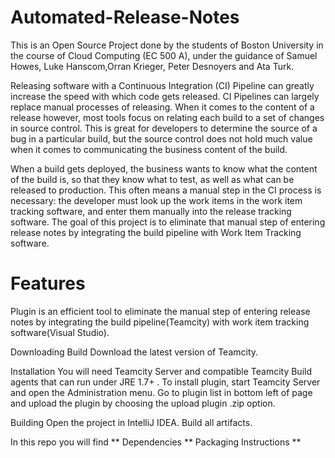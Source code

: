 # Automated-Release-Notes

This is an Open Source Project done by the students of Boston University in the course of Cloud Computing (EC 500 A), 
under the guidance of Samuel Howes, Luke Hanscom,Orran Krieger, Peter Desnoyers and Ata Turk.

Releasing software with a Continuous Integration (CI) Pipeline can greatly increase the speed with which code gets released.
CI Pipelines can largely replace manual processes of releasing. 
When it comes to the content of a release however, most tools focus on relating each build to a set of changes in source control. 
This is great for developers to determine the source of a bug in a particular build,
but the source control does not hold much value when it comes to communicating the business content of the build.

When a build gets deployed, the business wants to know what the content of the build is, so that they know what to test, as well as what can be released to production.
This often means a manual step in the CI process is necessary: the developer must look up the work items in the work item tracking software, and enter them manually into the release tracking software.
The goal of this project is to eliminate that manual step of entering release notes by integrating the build pipeline 
with Work Item Tracking software.

# Features
Plugin is an efficient tool to eliminate the manual step of entering release notes by integrating the build pipeline(Teamcity) with work item tracking software(Visual Studio).

Downloading Build
Download the latest version of Teamcity.

Installation
You will need Teamcity Server and compatible Teamcity Build agents that can run under JRE 1.7+ .
To install plugin, start Teamcity Server and open the Administration menu. Go to plugin list in bottom left of page and upload the plugin by choosing the upload plugin .zip option. 

Building
Open the project in IntelliJ IDEA.
Build all artifacts.

In this repo you will find
**
Dependencies 
**
Packaging Instructions
**

